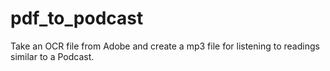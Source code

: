 # pdf_to_podcast
Take an OCR file from Adobe and create a mp3 file for listening to readings similar to a Podcast.
